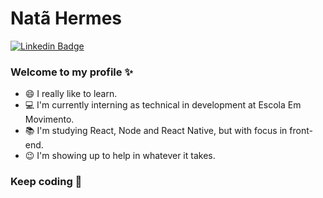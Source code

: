 <!--
**natanhermes/natanhermes** is a ✨ _special_ ✨ repository because its `README.md` (this file) appears on your GitHub profile.

Here are some ideas to get you started:

- 🔭 I’m currently working on ...
- 🌱 I’m currently learning ...
- 👯 I’m looking to collaborate on ...
- 🤔 I’m looking for help with ...
- 💬 Ask me about ...
- 📫 How to reach me: ...
- 😄 Pronouns: ...
- ⚡ Fun fact: ...
-->

# Natã Hermes

[![Linkedin Badge](https://img.shields.io/badge/-LinkedIn-blue?style=flat-square&logo=Linkedin&logoColor=white&link=https://www.linkedin.com/in/natanhermes/)](https://www.linkedin.com/in/natanhermes/)

### Welcome to my profile ✨

- 😄 I really like to learn.
- :computer: I'm currently interning as technical in development at Escola Em Movimento.
- :books: I'm studying React, Node and React Native, but with focus in front-end.
- :wink: I'm showing up to help in whatever it takes.

### Keep coding :rocket:

